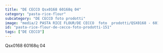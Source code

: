 ```yaml
---
title: "DE CECCO Qsx0168 60168q 04"
category: "pasta-rice-flour"
subcategory: "DE CECCO foto prodotti"
image: "media/2 PASTA RICE FLOUR/DE CECCO  foto  prodotti/QSX0168 - 60168Q-04.jpg"
id: "pasta-rice-flour-de-cecco-foto-prodotti-151"
tags: ["DE CECCO"]
---
```


Qsx0168 60168q 04
